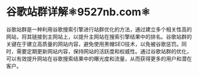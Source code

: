 # 谷歌站群详解⚛️9527nb.com⚛️

谷歌站群是一种利用谷歌搜索引擎进行站群优化的方法，通过建立多个相关性高的网站，将其链接到主网站上，以提升主网站在搜索引擎结果中的排名。谷歌站群的关键在于建立高质量的网站内容，避免使用黑帽SEO技术，以免被谷歌惩罚。同时，需要定期更新网站内容，保持网站的活跃度和权威性。通过谷歌站群的优化，可以有效提升网站在谷歌搜索结果中的曝光度和流量，从而获得更多的用户和潜在客户。